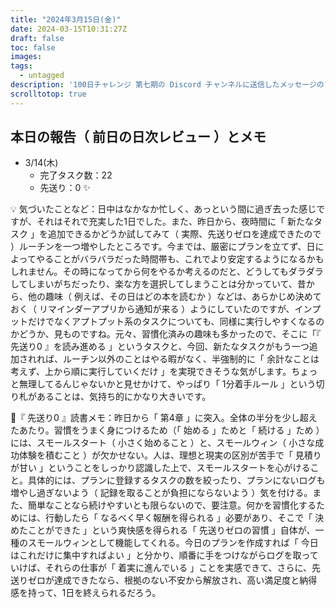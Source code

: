 ```yaml
---
title: "2024年3月15日(金)"
date: 2024-03-15T10:31:27Z
draft: false
toc: false
images:
tags: 
  - untagged
description: '100日チャレンジ 第七期の Discord チャンネルに送信したメッセージのアーカイブ'
scrolltotop: true
---
```


## 本日の報告（ 前日の日次レビュー ）とメモ

- 3/14(木)
  - 完了タスク数：22
  - 先送り：0 ✨

💡 気づいたことなど：日中はなかなか忙しく、あっという間に過ぎ去った感じですが、それはそれで充実した1日でした。また、昨日から、夜時間に「 新たなタスク 」を追加できるかどうか試してみて（ 実際、先送りゼロを達成できたので ）ルーチンを一つ増やしたところです。今までは、厳密にプランを立てず、日によってやることがバラバラだった時間帯も、これでより安定するようになるかもしれません。その時になってから何をやるか考えるのだと、どうしてもダラダラしてしまいがちだったり、楽な方を選択してしまうことは分かっていて、昔から、他の趣味（ 例えば、その日はどの本を読むか ）などは、あらかじめ決めておく（ リマインダーアプリから通知が来る ）ようにしていたのですが、インプットだけでなくアプトプット系のタスクについても、同様に実行しやすくなるのかどうか、見ものですね。元々、習慣化済みの趣味も多かったので、そこに「『 先送り0 』を読み進める 」というタスクと、今回、新たなタスクがもう一つ追加されれば、ルーチン以外のことはやる暇がなく、半強制的に「 余計なことは考えず、上から順に実行していくだけ 」を実現できそうな気がします。ちょっと無理してるんじゃないかと見せかけて、やっぱり「 1分着手ルール 」という切り札があることは、気持ち的にかなり大きいです。

🔖『 先送り0 』読書メモ：昨日から「 第4章 」に突入。全体の半分を少し超えたあたり。習慣をうまく身につけるため（「 始める 」ためと「 続ける 」ため ）には、スモールスタート（ 小さく始めること ）と、スモールウィン（ 小さな成功体験を積むこと ）が欠かせない。人は、理想と現実の区別が苦手で「 見積りが甘い 」ということをしっかり認識した上で、スモールスタートを心がけること。具体的には、プランに登録するタスクの数を絞ったり、プランにないログも増やし過ぎないよう（ 記録を取ることが負担にならないよう ）気を付ける。また、簡単なことなら続けやすいとも限らないので、要注意。何かを習慣化するためには、行動したら「 なるべく早く報酬を得られる 」必要があり、そこで「 決めたことができた 」という爽快感を得られる「 先送りゼロの習慣 」自体が、一種のスモールウィンとして機能してくれる。今日のプランを作成すれば「 今日はこれだけに集中すればよい 」と分かり、順番に手をつけながらログを取っていけば、それらの仕事が「 着実に進んでいる 」ことを実感できて、さらに、先送りゼロが達成できたなら、根拠のない不安から解放され、高い満足度と納得感を持って、1日を終えられるだろう。
